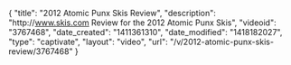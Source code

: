 {
    "title": "2012 Atomic Punx Skis Review",
    "description": "http:\/\/www.skis.com Review for the 2012 Atomic Punx Skis",
    "videoid": "3767468",
    "date_created": "1411361310",
    "date_modified": "1418182027",
    "type": "captivate",
    "layout": "video",
    "url": "\/v\/2012-atomic-punx-skis-review\/3767468"
}